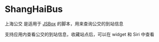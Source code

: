 # ShangHaiBus

上海公交 是适用于 [JSBox](https://itunes.apple.com/cn/app/id1312014438) 的脚本，用来查询公交的到站信息

支持应用内查看公交的到站信息，收藏站点后，可以在 widget 和 Siri 中查看